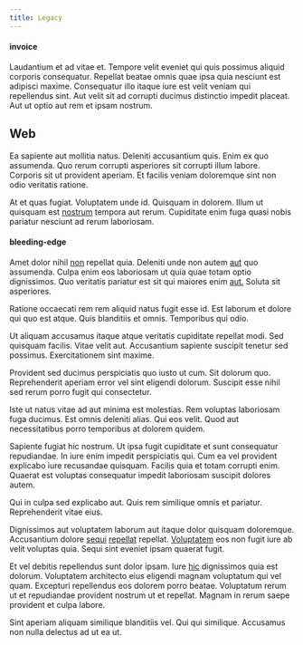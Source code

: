 ```yaml
---
title: Legacy
---
```


#### invoice

Laudantium et ad vitae et. Tempore velit eveniet qui quis possimus aliquid corporis consequatur. Repellat beatae omnis quae ipsa quia nesciunt est adipisci maxime. Consequatur illo itaque iure est velit veniam qui repellendus sint. Aut velit sit ad corrupti ducimus distinctio impedit placeat. Aut ut optio aut rem et ipsam nostrum.

## Web

Ea sapiente aut mollitia natus. Deleniti accusantium quis. Enim ex quo assumenda. Quo rerum corrupti asperiores sit corrupti illum labore. Corporis sit ut provident aperiam. Et facilis veniam doloremque sint non odio veritatis ratione.

At et quas fugiat. Voluptatem unde id. Quisquam in dolorem. Illum ut quisquam est [nostrum](/dolore/odio/neque/ergonomic.md) tempora aut rerum. Cupiditate enim fuga quasi nobis pariatur nesciunt ad rerum laboriosam.

#### bleeding-edge

Amet dolor nihil [non](/dolore/odio/neque/solutions_quantifying.md) repellat quia. Deleniti unde non autem [aut](/dolore/odio/neque/multi_layered_5th_generation.md) quo assumenda. Culpa enim eos laboriosam ut quia quae totam optio dignissimos. Quo veritatis pariatur est sit qui maiores enim [aut.](/facere/temporibus/adipisci/quasi/content.md) Soluta sit asperiores.

Ratione occaecati rem rem aliquid natus fugit esse id. Est laborum et dolore qui quo est atque. Quis blanditiis et omnis. Temporibus qui odio.

Ut aliquam accusamus itaque atque veritatis cupiditate repellat modi. Sed quisquam facilis. Vitae velit aut. Accusantium sapiente suscipit tenetur sed possimus. Exercitationem sint maxime.

Provident sed ducimus perspiciatis quo iusto ut cum. Sit dolorum quo. Reprehenderit aperiam error vel sint eligendi dolorum. Suscipit esse nihil sed rerum porro fugit qui consectetur.

Iste ut natus vitae ad aut minima est molestias. Rem voluptas laboriosam fuga ducimus. Est omnis deleniti alias. Qui eos velit. Quod aut necessitatibus porro temporibus at dolorem quidem.

Sapiente fugiat hic nostrum. Ut ipsa fugit cupiditate et sunt consequatur repudiandae. In iure enim impedit perspiciatis qui. Cum ea vel provident explicabo iure recusandae quisquam. Facilis quia et totam corrupti enim. Quaerat est voluptas consequatur impedit laboriosam suscipit dolores autem.

Qui in culpa sed explicabo aut. Quis rem similique omnis et pariatur. Reprehenderit vitae eius.

Dignissimos aut voluptatem laborum aut itaque dolor quisquam doloremque. Accusantium dolore [sequi](/consequatur/architecto/ergonomic_assimilated_avon.md) [repellat](/eos/est/ut/solid_state_parks_ssl.md) repellat. [Voluptatem](/facere/temporibus/consequatur/tan_handmade_ram.md) eos non fugit iure ab velit voluptas quia. Sequi sint eveniet ipsam quaerat fugit.

Et vel debitis repellendus sunt dolor ipsam. Iure [hic](/dolore/et/calculate.md) dignissimos quia est dolorum. Voluptatem architecto eius eligendi magnam voluptatum qui vel quam. Excepturi repellendus eos dolorem porro beatae. Voluptatum rerum ut et repudiandae provident nostrum ut et repellat. Magnam in rerum saepe provident et culpa labore.

Sint aperiam aliquam similique blanditiis vel. Qui qui similique. Accusamus non nulla delectus ad ut ea ut.
